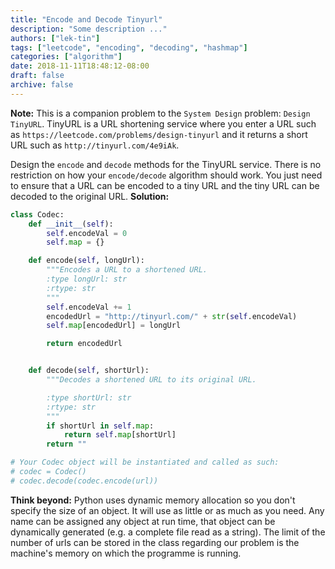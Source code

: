 ```yaml
---
title: "Encode and Decode Tinyurl"
description: "Some description ..."
authors: ["lek-tin"]
tags: ["leetcode", "encoding", "decoding", "hashmap"]
categories: ["algorithm"]
date: 2018-11-11T18:48:12-08:00
draft: false
archive: false
---
```

**Note:** This is a companion problem to the `System Design` problem: `Design TinyURL`.
TinyURL is a URL shortening service where you enter a URL such as `https://leetcode.com/problems/design-tinyurl` and it returns a short URL such as `http://tinyurl.com/4e9iAk`.

Design the `encode` and `decode` methods for the TinyURL service. There is no restriction on how your `encode/decode` algorithm should work. You just need to ensure that a URL can be encoded to a tiny URL and the tiny URL can be decoded to the original URL.
**Solution:**
```python
class Codec:
    def __init__(self):
        self.encodeVal = 0
        self.map = {}

    def encode(self, longUrl):
        """Encodes a URL to a shortened URL.
        :type longUrl: str
        :rtype: str
        """
        self.encodeVal += 1
        encodedUrl = "http://tinyurl.com/" + str(self.encodeVal)
        self.map[encodedUrl] = longUrl

        return encodedUrl


    def decode(self, shortUrl):
        """Decodes a shortened URL to its original URL.

        :type shortUrl: str
        :rtype: str
        """
        if shortUrl in self.map:
            return self.map[shortUrl]
        return ""

# Your Codec object will be instantiated and called as such:
# codec = Codec()
# codec.decode(codec.encode(url))
```
**Think beyond:**
Python uses dynamic memory allocation so you don't specify the size of an object. It will use as little or as much as you need. Any name can be assigned any object at run time, that object can be dynamically generated (e.g. a complete file read as a string). The limit of the number of urls can be stored in the class regarding our problem is the machine's memory on which the programme is running.